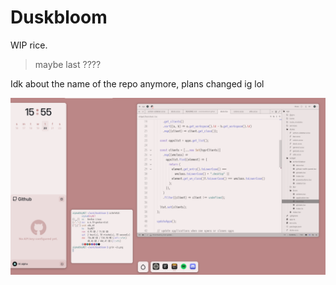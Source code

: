 # Duskbloom

WIP rice.

> maybe last ????

Idk about the name of the repo anymore, plans changed ig lol

![banner](./assets/banner.png)
